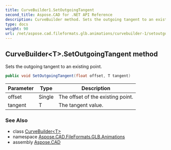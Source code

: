 ```yaml
---
title: CurveBuilder1.SetOutgoingTangent
second_title: Aspose.CAD for .NET API Reference
description: CurveBuilder method. Sets the outgoing tangent to an existing point
type: docs
weight: 90
url: /net/aspose.cad.fileformats.glb.animations/curvebuilder-1/setoutgoingtangent/
---
```

## CurveBuilder&lt;T&gt;.SetOutgoingTangent method

Sets the outgoing tangent to an existing point.

```csharp
public void SetOutgoingTangent(float offset, T tangent)
```

| Parameter | Type | Description |
| --- | --- | --- |
| offset | Single | The offset of the existing point. |
| tangent | T | The tangent value. |

### See Also

* class [CurveBuilder&lt;T&gt;](../)
* namespace [Aspose.CAD.FileFormats.GLB.Animations](../../curvebuilder-1/)
* assembly [Aspose.CAD](../../../)


